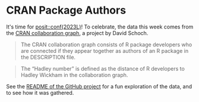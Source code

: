 # CRAN Package Authors

It's time for [posit::conf(2023L)](https://posit.co/conference/)!
To celebrate, the data this week comes from the [CRAN collaboration graph](https://github.com/schochastics/CRAN_collaboration), a project by David Schoch.

> The CRAN collaboration graph consists of R package developers who are connected if they appear together as authors of an R package in the DESCRIPTION file.

> The “Hadley number” is defined as the distance of R developers to Hadley Wickham in the collaboration graph. 

See the [README of the GitHub project](https://github.com/schochastics/CRAN_collaboration#readme) for a fun exploration of the data, and to see how it was gathered.
